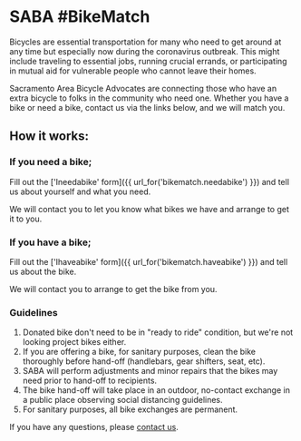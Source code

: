 # SABA #BikeMatch

Bicycles are essential transportation for many who need to get around at any time but especially 
now during the coronavirus outbreak. This might include traveling to essential jobs, running crucial 
errands, or participating in mutual aid for vulnerable people who cannot leave their homes.  

Sacramento Area Bicycle Advocates are connecting those who have an extra bicycle to folks in the community
 who need one. Whether you have a bike or need a bike, contact us via the links below, and we will match you.
 
## How it works:
### If you need a bike;
Fill out the ['Ineedabike' form]({{ url_for('bikematch.needabike') }}) and tell us about yourself
and what you need.

We will contact you to let you know what bikes we have and arrange to get it to you.

### If you have a bike;
Fill out the ['Ihaveabike' form]({{ url_for('bikematch.haveabike') }}) and tell us about the bike.

We will contact you to arrange to get the bike from you.

### Guidelines
1. Donated bike don't need to be in "ready to ride" condition, but we're not looking 
project bikes either. 
2. If you are offering a bike, for sanitary purposes, clean the bike thoroughly before hand-off 
(handlebars, gear shifters, seat, etc).
2. SABA will perform adjustments and minor repairs that the bikes may need prior to hand-off to recipients.
3. The bike hand-off will take place in an outdoor, 
no-contact exchange in a public place observing social distancing guidelines.
5. For sanitary purposes, all bike exchanges are permanent.

If you have any questions, please [contact us](/contact/).
